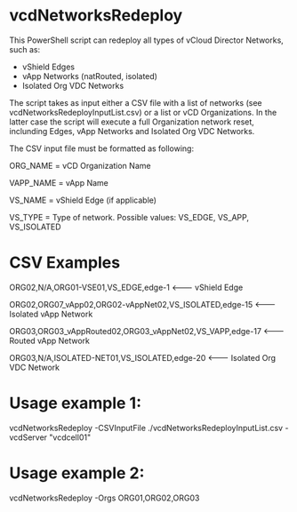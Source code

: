 # vcdNetworksRedeploy
This PowerShell script can redeploy all types of vCloud Director Networks, such as:
- vShield Edges
- vApp Networks (natRouted, isolated)
- Isolated Org VDC Networks

The script takes as input either a CSV file with a list of networks (see vcdNetworksRedeployInputList.csv) or a list or vCD Organizations.
In the latter case the script will execute a full Organization network reset, inclunding Edges, vApp Networks and Isolated Org VDC Networks.

The CSV input file must be formatted as following:

ORG_NAME        = vCD Organization Name

VAPP_NAME       = vApp Name

VS_NAME         = vShield Edge (if applicable)

VS_TYPE         = Type of network. Possible values: VS_EDGE, VS_APP, VS_ISOLATED


# CSV Examples
ORG02,N/A,ORG01-VSE01,VS_EDGE,edge-1                        <--- vShield Edge

ORG02,ORG07_vApp02,ORG02-vAppNet02,VS_ISOLATED,edge-15      <--- Isolated vApp Network

ORG03,ORG03_vAppRouted02,ORG03_vAppNet02,VS_VAPP,edge-17    <--- Routed vApp Network

ORG03,N/A,ISOLATED-NET01,VS_ISOLATED,edge-20                <--- Isolated Org VDC Network

# Usage example 1:
vcdNetworksRedeploy -CSVInputFile ./vcdNetworksRedeployInputList.csv -vcdServer "vcdcell01"

# Usage example 2:
vcdNetworksRedeploy -Orgs ORG01,ORG02,ORG03
